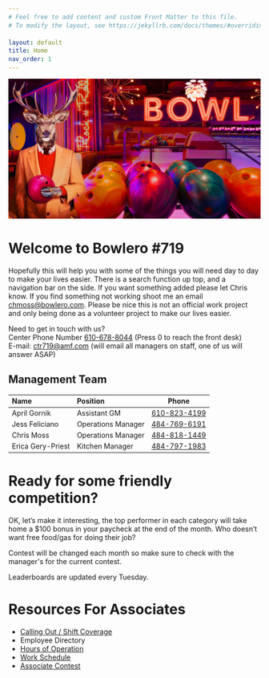 ```yaml
---
# Feel free to add content and custom Front Matter to this file.
# To modify the layout, see https://jekyllrb.com/docs/themes/#overriding-theme-defaults

layout: default
title: Home
nav_order: 1
---
```


![image](/assets/img/hero_lander.jpg)
# Welcome to Bowlero #719

Hopefully this will help you with some of the things you will need day to day to make your lives easier. There is a search function up top, and a navigation bar
on the side. If you want something added please let Chris know. If you find something not working shoot me an email [chmoss@bowlero.com](mailto:chmoss@bowlero.com). Please be nice this is not 
an official work project and only being done as a volunteer project to make our lives easier.

Need to get in touch with us? <br>
Center Phone Number [610-678-8044](tel:16106788044) (Press 0 to reach the front desk)<br>
E-mail: [ctr719@amf.com](mailto:ctr719@amf.com) (will email all managers on staff, one of us will answer ASAP)

## Management Team


| Name             |  Position     | Phone           |
| :---             | :---      |   :-----:   |
|  April Gornik    |  Assistant GM |   [610-823-4199](tel:16108234199)  |
|  Jess Feliciano  | Operations Manager | [484-769-6191](tel:14847696191) |
| Chris Moss       | Operations Manager | [484-818-1449](tel:14848181449) |
| Erica Gery-Priest | Kitchen Manager | [484-797-1983](tel:14847971983) |

# Ready for some friendly competition?

OK, let’s make it interesting, the top performer in each category will take home a $100 bonus in your paycheck at the end of the month. Who doesn’t want free food/gas for doing their job?

Contest will be changed each month so make sure to check with the manager's for the current contest.

Leaderboards are updated every Tuesday.


# Resources For Associates
- [Calling Out / Shift Coverage](/sick.html)
- Employee Directory
- [Hours of Operation](/hours.html)
- [Work Schedule](https://time-entry-amf.workforcehosting.com/workforce/Desktop.do)
- [Associate Contest](/contest.html)